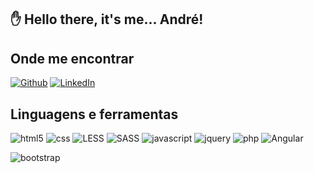 ## 	✋ Hello there, it's me... André!  

## Onde me encontrar

[![Github](https://img.shields.io/badge/-Github-181717?style=for-the-badge&logo=Github&logoColor=white)](https://github.com/buenoworks)
[![LinkedIn](https://img.shields.io/badge/-LinkedIn-0077B5?style=for-the-badge&logo=LinkedIn&logoColor=white)](https://www.linkedin.com/in/andrebuenowork/)

## Linguagens e ferramentas

![html5](https://img.shields.io/badge/html5-★★★-lightgrey?labelColor=E34F26&logo=HTML5&style=for-the-badge&logoColor=white)
![css](https://img.shields.io/badge/css-★★★-lightgrey?labelColor=1572B6&logo=CSS3&style=for-the-badge&logoColor=white)
![LESS](https://img.shields.io/badge/less-★★★-lightgrey?labelColor=1572B6&logo=LESS&style=for-the-badge&logoColor=white)
![SASS](https://img.shields.io/badge/sass-★★★-lightgrey?labelColor=1572B6&logo=SASS&style=for-the-badge&logoColor=white)
![javascript](https://img.shields.io/badge/javascript-★★-lightgrey?labelColor=F7DF1E&logo=JavaScript&style=for-the-badge&logoColor=black)
![jquery](https://img.shields.io/badge/jquery-★★-lightgrey?labelColor=F7DF1E&logo=jquery&style=for-the-badge&logoColor=black)
![php](https://img.shields.io/badge/php-★-lightgrey?labelColor=F7DF1E&logo=php&style=for-the-badge&logoColor=black)
![Angular](https://img.shields.io/badge/Angular-★-lightgrey?labelColor=F7DF1E&logo=Angular&style=for-the-badge&logoColor=black)

![bootstrap](https://img.shields.io/badge/bootstrap-★-lightgrey?labelColor=F7DF1E&logo=bootstrap&style=for-the-badge&logoColor=black)

<!-- git
bootstrap
wordpress

vscode
visualstudio
sublime
Atom

photoshop
illustrator

zeplim -->
